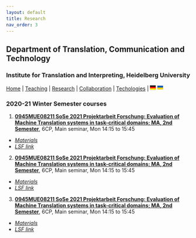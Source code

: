 ```yaml
---
layout: default
title: Research
nav_order: 3
---
```


## Department of Translation, Communication and Technology
### Institute for Translation and Interpreting, Heidelberg University

[Home](index.md) | [Teaching](teaching.md) | [Research](research.md) | [Collaboration](collaboration.md) | [Techologies](techlabs.md) | [![Image](de_l_flag.png)](de_index.html) [![Image](uk_l_flag.png)](uk_index.html)

### 2020-21 Winter Semester courses

1. [**0945MUE08211 SoSe 2021 Projektarbeit Forschung: Evaluation of Machine Translation systems in task-critical domains; MA, 2nd Semester**](D2020-21-Y/d11b6-0945BUT10211-SoSe-2021-Projektbezogene-Terminologiearbeit.md), 6CP, Main seminar, Mon 14:15  to 15:45
- [*Materials*](D2020-21-Y/d11b6-0945BUT10211-SoSe-2021-Projektbezogene-Terminologiearbeit.md)
- [*LSF link*](https://lsf.uni-heidelberg.de/qisserver/rds?state=verpublish&status=init&vmfile=no&publishid=333791&moduleCall=webInfo&publishConfFile=webInfo&publishSubDir=veranstaltung)

2. [**0945MUE08211 SoSe 2021 Projektarbeit Forschung: Evaluation of Machine Translation systems in task-critical domains; MA, 2nd Semester**](D2020-21-Y/d12b2-0945BUT02211-SoSe-2021-Medientechnische-Grundlagen-II.md), 6CP, Main seminar, Mon 14:15  to 15:45
- [*Materials*](D2020-21-Y/d12b2-0945BUT02211-SoSe-2021-Medientechnische-Grundlagen-II.md)
- [*LSF link*](https://lsf.uni-heidelberg.de/qisserver/rds?state=verpublish&status=init&vmfile=no&publishid=333977&moduleCall=webInfo&publishConfFile=webInfo&publishSubDir=veranstaltung)  

3. [**0945MUE08211 SoSe 2021 Projektarbeit Forschung: Evaluation of Machine Translation systems in task-critical domains; MA, 2nd Semester**](D2020-21-Y/d13m2-0945MUE08211-SoSe-2021-Projektarbeit-Forschung.md), 6CP, Main seminar, Mon 14:15  to 15:45
- [*Materials*](D2020-21-Y/d13m2-0945MUE08211-SoSe-2021-Projektarbeit-Forschung.md)
- [*LSF link*](https://lsf.uni-heidelberg.de/qisserver/rds?state=verpublish&status=init&vmfile=no&publishid=331157&moduleCall=webInfo&publishConfFile=webInfo&publishSubDir=veranstaltung)  
